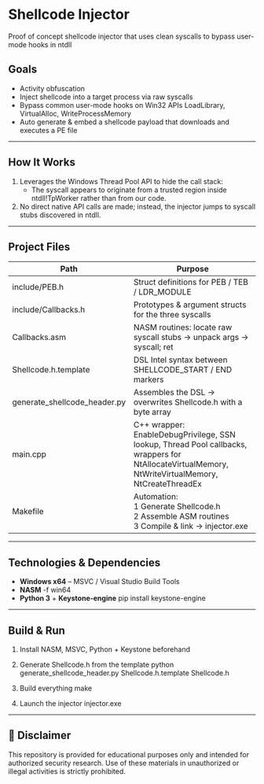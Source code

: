 # Shellcode Injector

Proof of concept shellcode injector that uses clean syscalls to bypass user-mode hooks in ntdll

## Goals

- Activity obfuscation  
- Inject shellcode into a target process via raw syscalls  
- Bypass common user-mode hooks on Win32 APIs LoadLibrary, VirtualAlloc, WriteProcessMemory  
- Auto generate & embed a shellcode payload that downloads and executes a PE file  

---

##  How It Works

1. Leverages the Windows Thread Pool API to hide the call stack:  
   - The syscall appears to originate from a trusted region inside ntdll!TpWorker rather than from our code.  
2. No direct native API calls are made; instead, the injector jumps to syscall stubs discovered in ntdll.

---

## Project Files

| Path | Purpose |
|------|---------|
| include/PEB.h | Struct definitions for PEB / TEB / LDR_MODULE |
| include/Callbacks.h | Prototypes & argument structs for the three syscalls |
| Callbacks.asm | NASM routines: locate raw syscall stubs → unpack args → syscall; ret |
| Shellcode.h.template | DSL Intel syntax between SHELLCODE_START / END markers |
| generate_shellcode_header.py | Assembles the DSL → overwrites Shellcode.h with a byte array |
| main.cpp | C++ wrapper: EnableDebugPrivilege, SSN lookup, Thread Pool callbacks, wrappers for<br>NtAllocateVirtualMemory, NtWriteVirtualMemory, NtCreateThreadEx |
| Makefile | Automation: <br>1 Generate Shellcode.h <br>2 Assemble ASM routines<br>3 Compile & link → injector.exe |

---

##  Technologies & Dependencies

- **Windows x64** – MSVC / Visual Studio Build Tools  
- **NASM** -f win64  
- **Python 3** + **Keystone-engine**  pip install keystone-engine

---

##  Build & Run

1) Install NASM, MSVC, Python + Keystone beforehand

2) Generate Shellcode.h from the template
python generate_shellcode_header.py Shellcode.h.template Shellcode.h

3) Build everything
make

4) Launch the injector
injector.exe

---

## 🚫 Disclaimer

This repository is provided for educational purposes only and intended for authorized security research.
Use of these materials in unauthorized or illegal activities is strictly prohibited.


